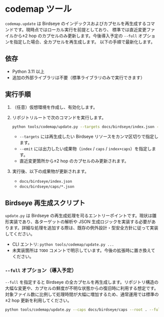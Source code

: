 # codemap ツール

`codemap.update` は Birdseye のインデックスおよびカプセルを再生成するコマンドです。現時点ではローカル実行を前提としており、
標準では直近変更ファイルから±2 hop のカプセルのみ更新します。今後導入予定の `--full` オプションを指定した場合、全カプセルを再生成します。
以下の手順で最新化します。

## 依存

- Python 3.11 以上
- 追加の外部ライブラリは不要（標準ライブラリのみで実行できます）

## 実行手順

1. （任意）仮想環境を作成し、有効化します。
2. リポジトリルートで次のコマンドを実行します。

   ```bash
   python tools/codemap/update.py --targets docs/birdseye/index.json --emit index+caps
   ```

   - `--targets` には再生成したい Birdseye リソースをカンマ区切りで指定します。
   - `--emit` には出力したい成果物（`index` / `caps` / `index+caps`）を指定します。
   - 直近変更箇所から±2 hop のカプセルのみ更新されます。
3. 実行後、以下の成果物が更新されます。
   - `docs/birdseye/index.json`
   - `docs/birdseye/caps/*.json`

## Birdseye 再生成スクリプト

`update.py` は Birdseye の再生成処理を司るエントリーポイントです。現状は雛形実装であり、各ターゲットの解析や JSON 生成ロジックを実装する必要があります。詳細な処理を追加する際は、既存の例外設計・型安全方針に従って実装してください。

- CLI エントリ: `python tools/codemap/update.py ...`
- 未実装箇所は `TODO` コメントで明示しています。今後の拡張時に置き換えてください。

### `--full` オプション（導入予定）

`--full` を指定すると Birdseye の全カプセルを再生成します。リポジトリ構造の大幅な変更や、カプセルの鮮度が不明な状態からの復旧時に利用する想定です。
対象ファイル数に比例して処理時間が大幅に増加するため、通常運用では標準の±2 hop 更新を利用してください。

```bash
python tools/codemap/update.py --caps docs/birdseye/caps --root . --full
```

